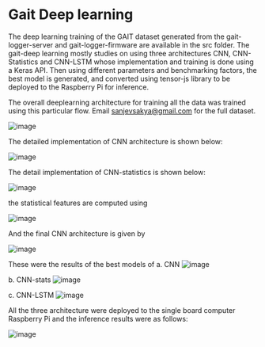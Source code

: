 
# Gait Deep learning

The deep learning training of the GAIT dataset generated from the gait-logger-server and gait-logger-firmware are available in the src folder.
The gait-deep learning mostly studies on using three architectures CNN, CNN-Statistics and CNN-LSTM whose implementation and training is done using 
a Keras API. Then using different parameters and benchmarking factors, the best model is generated, and converted using tensor-js library to be deployed 
to the Raspberry Pi for inference.

The overall deeplearning architecture for training all the data was trained using this particular flow. Email sanjevsakya@gmail.com for the full dataset.

![image](https://user-images.githubusercontent.com/9900412/174111181-9c888ad0-3513-4e96-b479-bdcbb4bd9dcf.png)

The detailed implementation of CNN architecture is shown below:

![image](https://user-images.githubusercontent.com/9900412/174111776-b0efaaa0-d1c8-4023-97ee-2e13dc5c4be2.png)

The detail implementation of CNN-statistics is shown below:

![image](https://user-images.githubusercontent.com/9900412/174111928-546fc0c2-e11d-46b4-9f39-f088c3f9447b.png)

the statistical features are computed using 

![image](https://user-images.githubusercontent.com/9900412/174112060-6040f28a-938e-4d86-bbf6-ec52c53c68bb.png)

And the final CNN architecture is given by

![image](https://user-images.githubusercontent.com/9900412/174112153-a8d84bb9-f16c-41f0-a8df-787f820de44c.png)


These were the results of the best models of 
a. CNN 
![image](https://user-images.githubusercontent.com/9900412/174112371-47be0e31-28fe-41d4-80c7-29eb8e9f538c.png)

b. CNN-stats
![image](https://user-images.githubusercontent.com/9900412/174112429-afeb1723-1acd-4e7c-85ae-d0858bde64b1.png)

c. CNN-LSTM
![image](https://user-images.githubusercontent.com/9900412/174112484-a4f62a6f-237f-452a-b4a5-56d87720d780.png)

All the three architecture were deployed to the single board computer Raspberry Pi and the inference results were as follows:

![image](https://user-images.githubusercontent.com/9900412/174112585-6ed46ab1-3579-427a-9c0f-bd4b528c2f19.png)
